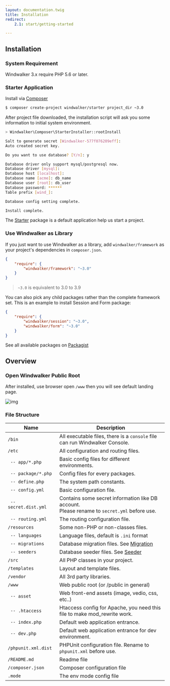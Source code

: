 ```yaml
---
layout: documentation.twig
title: Installation
redirect:
    2.1: start/getting-started

---
```


## Installation

### System Requirement

Windwalker 3.x require PHP 5.6 or later.

### Starter Application

Install via [Composer](https://getcomposer.org/)

``` bash
$ composer create-project windwalker/starter project_dir ~3.0
```

After project file downloaded, the installation script will ask you some information to initial system environment.

``` bash
> Windwalker\Composer\StarterInstaller::rootInstall

Salt to generate secret [Windwalker-577f076209eff]:
Auto created secret key.

Do you want to use database? [Y/n]: y

Database driver only support mysql/postgresql now.
Database driver [mysql]:
Database host [localhost]:
Database name [acme]: db_name
Database user [root]: db_user
Database password: ******
Table prefix [wind_]:

Database config setting complete.

Install complete.
```

The [Starter](https://github.com/ventoviro/windwalker-starter) package is a default application help us start a project.

### Use Windwalker as Library

If you just want to use Windwalker as a library, add `windwalker/framework` as your project's dependencies in `composer.json`.

``` json
{
    "require": {
        "windwalker/framework": "~3.0"
    }
}
```

> `~3.0` is equivalent to 3.0 to 3.9

You can also pick any child packages rather than the complete framework set. This is an example to install Session and Form package:

``` json
{
    "require": {
        "windwalker/session": "~3.0",
        "windwalker/form": "~3.0"
    }
}
```

See all available packages on [Packagist](https://packagist.org/packages/windwalker/)

## Overview

### Open Windwalker Public Root

After installed, use browser open `/www` then you will see default landing page.

![img](https://cloud.githubusercontent.com/assets/1639206/5576484/31c9834c-9037-11e4-9f97-8f73d0822043.png)

### File Structure

| Name | Description |
| ---- | ----------- |
| `/bin`  | All executable files, there is a `console` file can run Windwalker Console. |
| `/etc`  | All configuration and routing files. |
| ` -- app/*.php`  | Basic config files for different environments. |
| ` -- package/*.php`  | Config files for every packages. |
| ` -- define.php`  | The system path constants. |
| ` -- config.yml`  | Basic configuration file. |
| ` -- secret.dist.yml`  | Contains some secret information like DB account. <br /> Please rename to `secret.yml` before use. |
| ` -- routing.yml` | The routing configuration file. |
| `/resources` | Some non-PHP or non-classes files. |
| ` -- languages` | Language files, default is `.ini` format |
| ` -- migrations` | Database migration files. See [Migration](../db/migration.html) |
| ` -- seeders` | Database seeder files. See [Seeder](../db/seeder.html) |
| `/src` | All PHP classes in your project. |
| `/templates` | Layout and template files. |
| `/vendor` | All 3rd party libraries. |
| `/www` | Web public root (or /public in general) |
| ` -- asset` | Web front-end assets (image, vedio, css, etc..) |
| ` -- .htaccess` | Htaccess config for Apache, you need this file to make mod_rewrite work. |
| ` -- index.php` | Default web application entrance. |
| ` -- dev.php` | Default web application entrance for dev environment. |
| `/phpunit.xml.dist` | PHPUnit configuration file. Rename to `phpunit.xml` before use. |
| `/README.md` | Readme file |
| `/composer.json` | Composer configuration file |
| `.mode` | The env mode config file |

